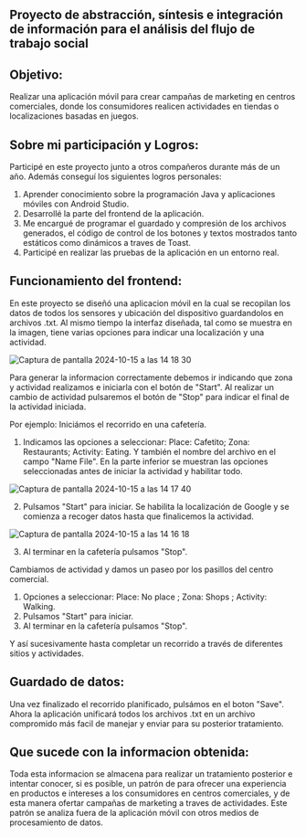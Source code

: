 ## Proyecto de abstracción, síntesis e integración de información para el análisis del flujo de trabajo social
## Objetivo:
Realizar una aplicación móvil para crear campañas de marketing en centros comerciales, donde los consumidores realicen actividades en tiendas o localizaciones basadas en juegos.

## Sobre mi participación y Logros:
Participé en este proyecto junto a otros compañeros durante más de un año. Además conseguí los siguientes logros personales:

1. Aprender conocimiento sobre la programación Java y aplicaciones móviles con Android Studio.
2. Desarrollé la parte del frontend de la aplicación.
3. Me encargué de programar el guardado y compresión de los archivos generados, el código de control de los botones y textos mostrados tanto estáticos como dinámicos a traves de Toast.
4. Participé en realizar las pruebas de la aplicación en un entorno real.

## Funcionamiento del frontend:
En este proyecto se diseñó una aplicacion móvil en la cual se recopilan los datos de todos los sensores y ubicación del dispositivo guardandolos en archivos .txt. Al mismo tiempo la interfaz diseñada, tal como se muestra en la imagen, tiene varias opciones para indicar una localización y una actividad.

![Captura de pantalla 2024-10-15 a las 14 18 30](https://github.com/user-attachments/assets/f3a4c080-3d48-47d6-8f6a-4b814e2380d9)


Para generar la informacion correctamente debemos ir indicando que zona y actividad realizamos e iniciarla con el botón de "Start". Al realizar un cambio de actividad pulsaremos el botón de "Stop" para indicar el final de la actividad iniciada.

Por ejemplo:
Iniciámos el recorrido en una cafetería.
1. Indicamos las opciones a seleccionar: Place: Cafetito; Zona: Restaurants; Activity: Eating. Y también el nombre del archivo en el campo "Name File". En la parte inferior se muestran las opciones seleccionadas antes de iniciar la actividad y habilitar todo.

![Captura de pantalla 2024-10-15 a las 14 17 40](https://github.com/user-attachments/assets/d9b42f75-d0dc-441e-9301-b1ac661278be)


2. Pulsamos "Start" para iniciar. Se habilita la localización de Google y se comienza a recoger datos hasta que finalicemos la actividad.
   
![Captura de pantalla 2024-10-15 a las 14 16 18](https://github.com/user-attachments/assets/e798e706-a6db-4362-ae2d-714b4c0949ec)

3. Al terminar en la cafetería pulsamos "Stop".


Cambiamos de actividad y damos un paseo por los pasillos del centro comercial.
1. Opciones a seleccionar: Place: No place ; Zona: Shops ; Activity: Walking.
2. Pulsamos "Start" para iniciar.
3. Al terminar en la cafetería pulsamos "Stop".

Y así sucesivamente hasta completar un recorrido a través de diferentes sitios y actividades.

## Guardado de datos:
Una vez finalizado el recorrido planificado, pulsámos en el boton "Save". Ahora la aplicación unificará todos los archivos .txt en un archivo compromido más facil de manejar y enviar para su posterior tratamiento.

## Que sucede con la informacion obtenida:
Toda esta informacion se almacena para realizar un tratamiento posterior e intentar conocer, si es posible, un patrón de para ofrecer una experiencia en productos e intereses a los consumidores en centros comerciales, y de esta manera ofertar campañas de marketing a traves de actividades. Este patrón se analiza fuera de la aplicación móvil con otros medios de procesamiento de datos.
